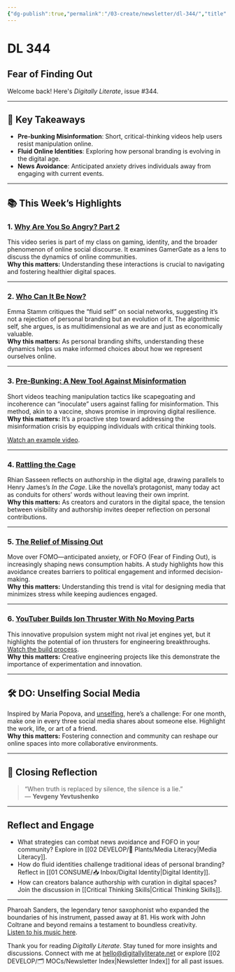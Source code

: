 ```yaml
---
{"dg-publish":true,"permalink":"/03-create/newsletter/dl-344/","title":"Fear of Finding Out","tags":["identity","misinformation","education","engineering","privacy","media","misinformation","media-literacy","identity","critical-thinking","anxiety"],"created":"2022-09-25","updated":"2022-09-25"}
---
```



# DL 344

## Fear of Finding Out

Welcome back! Here's _Digitally Literate_, issue #344.

---

## 🔖 Key Takeaways

- **Pre-bunking Misinformation**: Short, critical-thinking videos help users resist manipulation online.  
- **Fluid Online Identities**: Exploring how personal branding is evolving in the digital age.  
- **News Avoidance**: Anticipated anxiety drives individuals away from engaging with current events.  

---

## 📚 This Week’s Highlights

### 1. **[Why Are You So Angry? Part 2](https://www.youtube.com/watch?v=ExEHuNrC8yU)**  
This video series is part of my class on gaming, identity, and the broader phenomenon of online social discourse. It examines GamerGate as a lens to discuss the dynamics of online communities.  
**Why this matters:** Understanding these interactions is crucial to navigating and fostering healthier digital spaces.

---

### 2. **[Who Can It Be Now?](https://reallifemag.com/who-can-it-be-now/)**  
Emma Stamm critiques the “fluid self” on social networks, suggesting it’s not a rejection of personal branding but an evolution of it. The algorithmic self, she argues, is as multidimensional as we are and just as economically valuable.  
**Why this matters:** As personal branding shifts, understanding these dynamics helps us make informed choices about how we represent ourselves online.

---

### 3. **[Pre-Bunking: A New Tool Against Misinformation](https://apnews.com/article/technology-misinformation-eastern-europe-902f436e3a6507e8b2a223e09a22e969)**  
Short videos teaching manipulation tactics like scapegoating and incoherence can “inoculate” users against falling for misinformation. This method, akin to a vaccine, shows promise in improving digital resilience.  
**Why this matters:** It’s a proactive step toward addressing the misinformation crisis by equipping individuals with critical thinking tools.  

[Watch an example video](https://www.youtube.com/watch?v=T-yK2tQdLDw).

---

### 4. **[Rattling the Cage](https://thebaffler.com/latest/rattling-the-cage-sasseen)**  
Rhian Sasseen reflects on authorship in the digital age, drawing parallels to Henry James’s _In the Cage_. Like the novella’s protagonist, many today act as conduits for others’ words without leaving their own imprint.  
**Why this matters:** As creators and curators in the digital space, the tension between visibility and authorship invites deeper reflection on personal contributions.

---

### 5. **[The Relief of Missing Out](https://www.niemanlab.org/2022/09/the-relief-of-missing-out-anticipated-anxiety-is-a-big-reason-why-more-people-are-avoiding-the-news/)**  
Move over FOMO—anticipated anxiety, or FOFO (Fear of Finding Out), is increasingly shaping news consumption habits. A study highlights how this avoidance creates barriers to political engagement and informed decision-making.  
**Why this matters:** Understanding this trend is vital for designing media that minimizes stress while keeping audiences engaged.

---

### 6. **[YouTuber Builds Ion Thruster With No Moving Parts](https://www.thedrive.com/news/youtuber-builds-wild-looking-ion-thruster-with-no-moving-parts-and-it-actually-works)**  
This innovative propulsion system might not rival jet engines yet, but it highlights the potential of ion thrusters for engineering breakthroughs.  
[Watch the build process](https://www.youtube.com/watch?v=nrEBoPYS4ns).  
**Why this matters:** Creative engineering projects like this demonstrate the importance of experimentation and innovation.

---

## 🛠️ DO: Unselfing Social Media

Inspired by Maria Popova, and [unselfing](https://www.themarginalian.org/2019-10-21/iris-murdoch-unselfing/), here’s a challenge: For one month, make one in every three social media shares about someone else. Highlight the work, life, or art of a friend.  
**Why this matters:** Fostering connection and community can reshape our online spaces into more collaborative environments.

---

## 🌟 Closing Reflection

> “When truth is replaced by silence, the silence is a lie.”  
> — **Yevgeny Yevtushenko**

---

## Reflect and Engage

- What strategies can combat news avoidance and FOFO in your community? Explore in [[02 DEVELOP/🌿 Plants/Media Literacy\|Media Literacy]].
- How do fluid identities challenge traditional ideas of personal branding? Reflect in [[01 CONSUME/📥 Inbox/Digital Identity\|Digital Identity]].  
- How can creators balance authorship with curation in digital spaces? Join the discussion in [[Critical Thinking Skills\|Critical Thinking Skills]].

---

Pharoah Sanders, the legendary tenor saxophonist who expanded the boundaries of his instrument, passed away at 81. His work with John Coltrane and beyond remains a testament to boundless creativity.  
[Listen to his music here](https://www.youtube.com/watch?v=ViweO33oo2Y).

Thank you for reading _Digitally Literate_. Stay tuned for more insights and discussions. Connect with me at [hello@digitallyliterate.net](mailto:hello@digitallyliterate.net) or explore [[02 DEVELOP/🗂️ MOCs/Newsletter Index\|Newsletter Index]] for all past issues.
